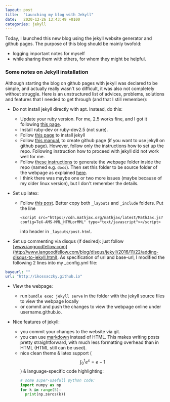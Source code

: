 ```yaml
---
layout: post
title:  "Launching my blog with Jekyll"
date:   2020-12-26 13:43:49 +0100
categories: jekyll
---
```

Today, I launched this new blog using the jekyll website generator and github pages. The purpose of this blog should be mainly twofold:
 - logging important notes for myself
 - while sharing them with others, for whom they might be helpful.

### Some notes on Jekyll installation
Although starting the blog on github pages with jekyll was declared to be simple, and actually really wasn't so difficult, it was also not completely without struggle.
Here is an unstructured list of advices, problems, solutions and features that I needed to get through (and that I still remember):
- Do not install jekyll directly with apt. Instead, do this:
  - Update your ruby version. For me, 2.5 works fine, and I got it following [this page](https://cloudwafer.com/blog/installing-ruby-on-ubuntu-16-18/).
  - Install ruby-dev or ruby-dev2.5 (not sure).
  - Follow [this page](https://jekyllrb.com/docs/installation/ubuntu/) to install jekyll
  - Follow [this manual](https://docs.github.com/en/free-pro-team@latest/github/working-with-github-pages/creating-a-github-pages-site-with-jekyll), to create github page (if you want to use jekyll on github page). However, follow only the instructions how to set up the repo. Following instruction how to proceed with jekyll did not work well for me.
  - Follow [these instructions](https://jekyllrb.com/docs/) to generate the webpage folder inside the repo (named e.g. `docs`). Then set this folder to be source folder of the webpage as explained [here](https://docs.github.com/en/free-pro-team@latest/github/working-with-github-pages/configuring-a-publishing-source-for-your-github-pages-site#choosing-a-publishing-source).
  - I think there was maybe one or two more issues (maybe because of my older linux version), but I don't remember the details.

- Set up latex:
  - Follow [this post](http://www.iangoodfellow.com/blog/jekyll/markdown/tex/2016/11/07/latex-in-markdown.html). Better copy both `_layouts` and `_include` folders. Put the  line 
    ```
    <script src="https://cdn.mathjax.org/mathjax/latest/MathJax.js?config=TeX-AMS-MML_HTMLorMML" type="text/javascript"></script>
    ``` 
    into header in `_layouts/post.html`.
- Set up commenting via disqus (if desired): just follow [www.iangoodfellow.com](http://www.iangoodfellow.com/blog/disqus/jekyll/2016/11/22/adding-disqus-to-jekyll.html). As specification of url and base-url, I modified the following 2 lines into my _config.yml file:
```yaml
baseurl: "" 
url: "http://ikossaczky.github.io"
```
- View the webpage:
  - run `bundle exec jekyll serve` in the folder with the jekyll source files to view the webpage locally
  - or commit and push the changes to view the webpage online under username.github.io.

- Nice features of jekyll:
  - you commit your changes to the website via git. 
  - you can use [markdown][markdown-guide] instead of HTML. This makes writing posts pretty straightforward, with much less formatting overhead than in HTML (HTML still can be used).
  - nice clean theme & latex support ($$\int_0^1e^x=e-1$$) & language-specific code highlighting:
    ```python
    # some super-usefull python code:
    import numpy as np
    for k in range(5):
      print(np.zeros(k))
    ```

[markdown-guide]: https://guides.github.com/features/mastering-markdown/
